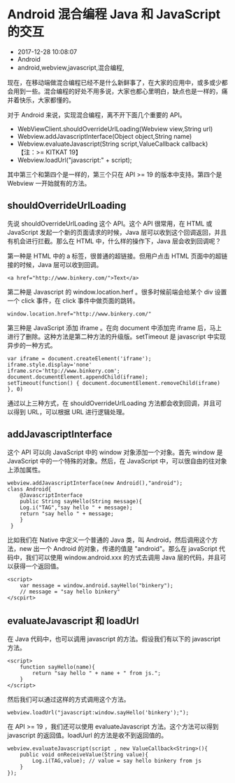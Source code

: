 # Android 混合编程 Java 和 JavaScript 的交互
- 2017-12-28 10:08:07
- Android
- android,webview,javascript,混合编程,

<!--markdown-->现在，在移动端做混合编程已经不是什么新鲜事了，在大家的应用中，或多或少都会用到一些。混合编程的好处不用多说，大家也都心里明白，缺点也是一样的，痛并着快乐，大家都懂的。

对于 Android 来说，实现混合编程，离不开下面几个重要的 API。

- WebViewClient.shouldOverrideUrlLoading(Webview view,String url)
- Webview.addJavascriptInterface(Object object,String name)
- Webview.evaluateJavascript(String script,ValueCallback<String> callback) 【注：>= KITKAT 19】
- Webview.loadUrl("javascript:" + script);

其中第三个和第四个是一样的，第三个只在 API >= 19 的版本中支持。第四个是 Webview 一开始就有的方法。

## shouldOverrideUrlLoading

先说 shouldOverrideUrlLoading 这个 API。这个 API 很常用，在 HTML 或 JavaScript 发起一个新的页面请求的时候，Java 层可以收到这个回调返回，并且有机会进行拦截。那么在 HTML 中，什么样的操作下，Java 层会收到回调呢？

第一种是 HTML 中的 a 标签，很普通的超链接。但用户点击 HTML 页面中的超链接的时候，Java 层可以收到回调。

    <a href="http://www.binkery.com/">Text</a>

第二种是 Javascript 的 window.location.herf 。很多时候前端会给某个 div 设置一个 click 事件，在 click 事件中做页面的跳转。

    window.location.href="http://www.binkery.com/"

第三种是 JavaScript 添加 iframe 。在向 document 中添加完 iframe 后，马上进行了删除。这种方法是第二种方法的升级版。setTimeout 是 javascript 中实现异步的一种方式。

    var iframe = document.createElement('iframe');
    iframe.style.display='none'
    iframe.src='http://www.binkery.com';
    document.documentElement.appendChild(iframe);
    setTimeout(function() { document.documentElement.removeChild(iframe) }, 0)

通过以上三种方式，在 shouldOverrideUrlLoading 方法都会收到回调，并且可以得到 URL，可以根据 URL 进行逻辑处理。

## addJavascriptInterface

这个 API 可以向 JavaScript 中的 window 对象添加一个对象。首先 window 是 JavaScript 中的一个特殊的对象。然后，在 JavaScript 中，可以很自由的往对象上添加属性。

    webview.addJavascriptInterface(new Android(),"android");
    class Android{
        @JavascriptInterface
        public String sayHello(String message){
	    Log.i("TAG","say hello " + message);
	    return "say hello " + message;
        }
     }

比如我们在 Native 中定义一个普通的 Java 类，叫 Android，然后调用这个方法，new 出一个 Android 的对象，传递的值是 "android"。那么在 javaScript 代码中，我们可以使用 window.android.xxx 的方式去调用 Java 层的代码，并且可以获得一个返回值。

    <script>
        var message = window.android.sayHello("binkery"); 
        // message = "say hello binkery"
    </scpirt>

## evaluateJavascript 和 loadUrl

在 Java 代码中，也可以调用 javascript 的方法。假设我们有以下的 javascript 方法。

    <script>
        function sayHello(name){
            return "say hello " + name + " from js.";
        }
    </script>

然后我们可以通过这样的方式调用这个方法。

    webview.loadUrl("javascript:window.sayHello('binkery');");

在 API >= 19 ，我们还可以使用 evaluateJavascript 方法。这个方法可以得到 javascript 的返回值。loadUurl 的方法是收不到返回值的。

    webview.evaluateJavascript(script , new ValueCallback<String>(){
        public void onReceiveValue(String value){
            Log.i(TAG,value); // value = say hello binkery from js
        }
    });
